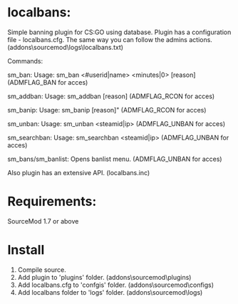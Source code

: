 # localbans:
Simple banning plugin for CS:GO using database.
Plugin has a configuration file - localbans.cfg.
The same way you can follow the admins actions. (addons\sourcemod\logs\localbans.txt)

Commands:

sm_ban:
Usage: sm_ban <#userid|name> <minutes|0> [reason] (ADMFLAG_BAN for acces)

sm_addban:
Usage: sm_addban <steamid> <time> [reason] (ADMFLAG_RCON for acces)
  
sm_banip: 
Usage: sm_banip <ip> <time> [reason]" (ADMFLAG_RCON for acces)

sm_unban:
Usage: sm_unban <steamid|ip> (ADMFLAG_UNBAN for acces)

sm_searchban:
Usage: sm_searchban <steamid|ip> (ADMFLAG_UNBAN for acces)

sm_bans/sm_banlist: Opens banlist menu. (ADMFLAG_UNBAN for acces)

Also plugin has an extensive API. (localbans.inc)

# Requirements:
SourceMod 1.7 or above

# Install
1. Compile source.
2. Add plugin to 'plugins' folder. (addons\sourcemod\plugins)
3. Add localbans.cfg to 'confgis' folder. (addons\sourcemod\configs)
4. Add localbans folder to 'logs' folder. (addons\sourcemod\logs)
